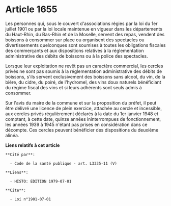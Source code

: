 # Article 1655

Les personnes qui, sous le couvert d'associations régies par la loi du 1er juillet 1901 ou par la loi locale maintenue en
vigueur dans les départements du Haut-Rhin, du Bas-Rhin et de la Moselle, servent des repas, vendent des boissons à consommer
sur place ou organisent des spectacles ou divertissements quelconques sont soumises à toutes les obligations fiscales des
commerçants et aux dispositions relatives à la réglementation administrative des débits de boissons ou à la police des
spectacles.

Lorsque leur exploitation ne revêt pas un caractère commercial, les cercles privés ne sont pas soumis à la réglementation
administrative des débits de boissons, s'ils servent exclusivement des boissons sans alcool, du vin, de la bière, du cidre,
du poiré, de l'hydromel, des vins doux naturels bénéficiant du régime fiscal des vins et si leurs adhérents sont seuls admis
à consommer.

Sur l'avis du maire de la commune et sur la proposition du préfet, il peut être délivré une licence de plein exercice,
attachée au cercle et incessible, aux cercles privés régulièrement déclarés à la date du 1er janvier 1948 et comptant, à
cette date, quinze années ininterrompues de fonctionnement, les années 1939 à 1945 n'étant pas prises en considération dans
ce décompte. Ces cercles peuvent bénéficier des dispositions du deuxième alinéa.

**Liens relatifs à cet article**

	**Cité par**:

	  - Code de la santé publique - art. L3335-11 (V)

	**Liens**:

	  - HISTO: EDITION 1979-07-01

	**Cite**:

	  - Loi n°1901-07-01
